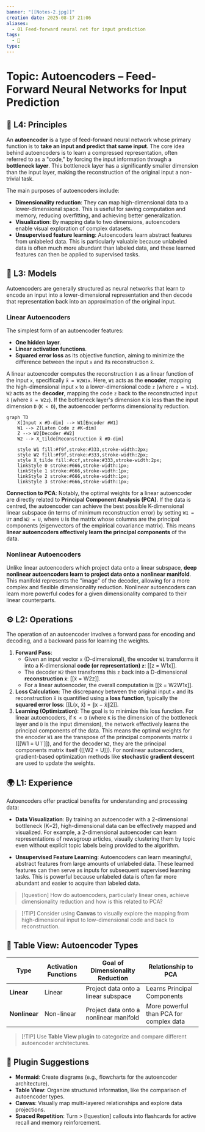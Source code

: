```yaml
---
banner: "[[Notes-2.jpg]]"
creation date: 2025-08-17 21:06
aliases:
  - 01 Feed-forward neural net for input prediction
tags:
  - 🧠
type:
---
```

# Topic: Autoencoders – Feed-Forward Neural Networks for Input Prediction

## 🧠 L4: Principles

An **autoencoder** is a type of feed-forward neural network whose primary function is to **take an input and predict that same input**. The core idea behind autoencoders is to learn a compressed representation, often referred to as a "code," by forcing the input information through a **bottleneck layer**. This bottleneck layer has a significantly smaller dimension than the input layer, making the reconstruction of the original input a non-trivial task.

The main purposes of autoencoders include:
*   **Dimensionality reduction**: They can map high-dimensional data to a lower-dimensional space. This is useful for saving computation and memory, reducing overfitting, and achieving better generalization.
*   **Visualization**: By mapping data to two dimensions, autoencoders enable visual exploration of complex datasets.
*   **Unsupervised feature learning**: Autoencoders learn abstract features from unlabeled data. This is particularly valuable because unlabeled data is often much more abundant than labeled data, and these learned features can then be applied to supervised tasks.

## 🧩 L3: Models

Autoencoders are generally structured as neural networks that learn to encode an input into a lower-dimensional representation and then decode that representation back into an approximation of the original input.

### Linear Autoencoders

The simplest form of an autoencoder features:
*   **One hidden layer**.
*   **Linear activation functions**.
*   **Squared error loss** as its objective function, aiming to minimize the difference between the input `x` and its reconstruction `x̃`.

A linear autoencoder computes the reconstruction `x̃` as a linear function of the input `x`, specifically `x̃ = W2W1x`. Here, `W1` acts as the **encoder**, mapping the high-dimensional input `x` to a lower-dimensional code `z` (where `z = W1x`). `W2` acts as the **decoder**, mapping the code `z` back to the reconstructed input `x̃` (where `x̃ = W2z`). If the bottleneck layer's dimension `K` is less than the input dimension `D` (`K < D`), the autoencoder performs dimensionality reduction.

```mermaid
graph TD
    X[Input x #D-dim] --> W1[Encoder #W1]
    W1 --> Z[Laten Code z #K-dim]
    Z --> W2[Decoder #W2]
    W2 --> X_tilde[Reconstruction x̃ #D-dim]

    style W1 fill:#f9f,stroke:#333,stroke-width:2px;
    style W2 fill:#f9f,stroke:#333,stroke-width:2px;
    style X_tilde fill:#ccf,stroke:#333,stroke-width:2px;
    linkStyle 0 stroke:#666,stroke-width:1px;
    linkStyle 1 stroke:#666,stroke-width:1px;
    linkStyle 2 stroke:#666,stroke-width:1px;
    linkStyle 3 stroke:#666,stroke-width:1px;
````

**Connection to PCA**: Notably, the optimal weights for a linear autoencoder are directly related to **Principal Component Analysis (PCA)**. If the data is centred, the autoencoder can achieve the best possible K-dimensional linear subspace (in terms of minimum reconstruction error) by setting `W1 = U⊤` and `W2 = U`, where `U` is the matrix whose columns are the principal components (eigenvectors of the empirical covariance matrix). This means **linear autoencoders effectively learn the principal components** of the data.

### Nonlinear Autoencoders

Unlike linear autoencoders which project data onto a linear subspace, **deep nonlinear autoencoders learn to project data onto a nonlinear manifold**. This manifold represents the "image" of the decoder, allowing for a more complex and flexible dimensionality reduction. Nonlinear autoencoders can learn more powerful codes for a given dimensionality compared to their linear counterparts.

## ⚙️ L2: Operations

The operation of an autoencoder involves a forward pass for encoding and decoding, and a backward pass for learning the weights.

1. **Forward Pass**:
    - Given an input vector `x` (D-dimensional), the encoder `W1` transforms it into a K-dimensional **code (or representation) `z`**: [[z = W1x]].
    - The decoder `W2` then transforms this `z` back into a D-dimensional **reconstruction `x̃`**: [[x̃ = W2z]].
    - For a linear autoencoder, the overall computation is [[x̃ = W2W1x]].
2. **Loss Calculation**: The discrepancy between the original input `x` and its reconstruction `x̃` is quantified using a **loss function**, typically the **squared error loss**: [[L(x, x̃) = ∥x − x̃∥2]].
3. **Learning (Optimization)**: The goal is to minimize this loss function. For linear autoencoders, if `K < D` (where `K` is the dimension of the bottleneck layer and `D` is the input dimension), the network effectively learns the principal components of the data. This means the optimal weights for the encoder `W1` are the transpose of the principal components matrix `U` ([[W1 = U⊤]]), and for the decoder `W2`, they are the principal components matrix itself ([[W2 = U]]). For nonlinear autoencoders, gradient-based optimization methods like **stochastic gradient descent** are used to update the weights.

## 🌍 L1: Experience

Autoencoders offer practical benefits for understanding and processing data:

- **Data Visualization**: By training an autoencoder with a 2-dimensional bottleneck (K=2), high-dimensional data can be effectively mapped and visualized. For example, a 2-dimensional autoencoder can learn representations of newsgroup articles, visually clustering them by topic even without explicit topic labels being provided to the algorithm.
    
- **Unsupervised Feature Learning**: Autoencoders can learn meaningful, abstract features from large amounts of unlabeled data. These learned features can then serve as inputs for subsequent supervised learning tasks. This is powerful because unlabeled data is often far more abundant and easier to acquire than labeled data.
    

> [!question] How do autoencoders, particularly linear ones, achieve dimensionality reduction and how is this related to PCA?

> [!TIP] Consider using **Canvas** to visually explore the mapping from high-dimensional input to low-dimensional code and back to reconstruction.

## 🔢 Table View: Autoencoder Types

|Type|Activation Functions|Goal of Dimensionality Reduction|Relationship to PCA|
|---|---|---|---|
|**Linear**|Linear|Project data onto a linear subspace|Learns Principal Components|
|**Nonlinear**|Non-linear|Project data onto a nonlinear manifold|More powerful than PCA for complex data|

> [!TIP] Use **Table View plugin** to categorize and compare different autoencoder architectures.

## 🧠 Plugin Suggestions

- **Mermaid**: Create diagrams (e.g., flowcharts for the autoencoder architecture).
- **Table View**: Organize structured information, like the comparison of autoencoder types.
- **Canvas**: Visually map multi-layered relationships and explore data projections.
- **Spaced Repetition**: Turn > [!question] callouts into flashcards for active recall and memory reinforcement.

